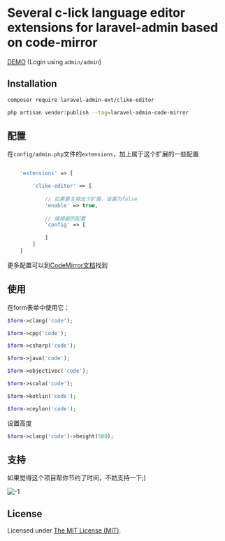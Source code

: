 Several c-lick language editor extensions for laravel-admin based on code-mirror
======

[DEMO](http://demo.laravel-admin.org/code-mirror/clike) (Login using `admin/admin`)

## Installation 

```bash
composer require laravel-admin-ext/clike-editor

php artisan vendor:publish --tag=laravel-admin-code-mirror
```

## 配置

在`config/admin.php`文件的`extensions`，加上属于这个扩展的一些配置
```php

    'extensions' => [

        'clike-editor' => [
        
            // 如果要关掉这个扩展，设置为false
            'enable' => true,
            
            // 编辑器的配置
            'config' => [
                
            ]
        ]
    ]

```

更多配置可以到[CodeMirror文档](https://codemirror.net/)找到

## 使用

在form表单中使用它：
```php
$form->clang('code');

$form->cpp('code');

$form->csharp('code');

$form->java('code');

$form->objectivec('code');

$form->scala('code');

$form->kotlin('code');

$form->ceylon('code');
```

设置高度
```php
$form->clang('code')->height(500);
```

## 支持

如果觉得这个项目帮你节约了时间，不妨支持一下;)

![-1](https://cloud.githubusercontent.com/assets/1479100/23287423/45c68202-fa78-11e6-8125-3e365101a313.jpg)

License
------------
Licensed under [The MIT License (MIT)](LICENSE).
